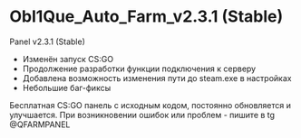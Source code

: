 # Obl1Que_Auto_Farm_v2.3.1 (Stable)
Panel v2.3.1 (Stable)

- Изменён запуск CS:GO
- Продолжение разработки функции подключения к серверу
- Добавлена возможность изменения пути до steam.exe в настройках
- Небольшие баг-фиксы

Бесплатная CS:GO панель с исходным кодом, постоянно обновляется и улучшается.
При возникновении ошибок или проблем - пишите в tg @QFARMPANEL
